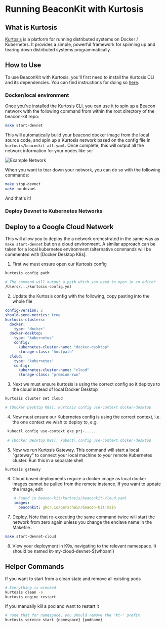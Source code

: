 # Running BeaconKit with Kurtosis

## What is Kurtosis

[Kurtosis](https://www.kurtosis.com/) is a platform for running distributed
systems on Docker / Kubernetes. It provides a simple, powerful framework for
spinning up and tearing down distributed systems programmatically.

## How to Use

To use BeaconKit with Kurtosis, you'll first need to install the Kurtosis CLI
and its dependencies. You can find instructions for doing so
[here](https://docs.kurtosis.com/install).

### Docker/local environment

Once you've installed the Kurtosis CLI, you can use it to spin up a Beacon
network with the following command from within the root directory of the
beacon-kit repo:

```bash
make start-devnet
```

This will automatically build your beacond docker image from the local source
code, and spin up a Kurtosis network based on the config file in
`kurtosis/beaconkit-all.yaml`. Once complete, this will output all the
network information for your nodes like so:

![Example Network](./img/example-network.png)

When you want to tear down your network, you can do so
with the following commands:

```bash
make stop-devnet
make rm-devnet
```

And that's it!

### Deploy Devnet to Kubernetes Networks

## Deploy to a Google Cloud Network

This will allow you to deploy the a network orchestrated in the same was as `make start-devnet` but on a cloud environment. A similar approach can be taken for a local kubernetes environment (alternative commands will be commented with [Docker Desktop K8s].

1. First we must ensure open our Kurtosis config
```sh
kurtosis config path

# The command will output a path which you need to open in an editor
/Users/.../kurtosis-config.yml
```

2. Update the Kurtosis config with the following, copy pasting into the whole file
```yaml
config-version: 2
should-send-metrics: true
kurtosis-clusters:
  docker:
    type: "docker"
  docker-desktop:
    type: "kubernetes"
    config:
      kubernetes-cluster-name: "docker-desktop"
      storage-class: "hostpath"
  cloud:
    type: "kubernetes"
    config:
      kubernetes-cluster-name: "cloud"
      storage-class: "premium-rwo"
```

3. Next we must ensure kurtosis is using the correct config so it deploys to the cloud instead of  local Docker Desktop
```sh
kurtosis cluster set cloud

# [Docker Desktop K8s]: kurtosis config use-context docker-desktop
```

4. Now must ensure our Kubernetes config is using the correct context, i.e. the one context we wish to deploy to, e.g. 
```sh
 kubectl config use-context gke_prj-.....
 
 # [Docker Desktop K8s]: kubectl config use-context docker-desktop
```

5. Now we run Kurtosis Gateway. This command will start a local "gateway" to connect your local machine to your remote Kubernetes cluster. Run this in a separate shell
```sh
kurtosis gateway
```

6. Cloud based deployments require a docker image as local docker images cannot be pulled from the remote instance. If you want to update the image, edit
```yaml
    # Found in beacon-kit/kurtosis/beaconkit-cloud.yaml
    images:
      beaconkit: ghcr.io/berachain/beacon-kit:main
```

7. Deploy. Note that re-executing the same command twice will start the network from zero again unless you change the enclave name in the Makefile . 
```sh
make start-devnet-cloud
```

8. View your deployment in K9s, navigating to the relevant namespace. It should be named kt-my-cloud-devnet-${whoami}

## Helper Commands

If you want to start from a clean state and remove all existing pods
```sh
# Everything is wrecked
kurtosis clean -a
kurtosis engine restart
```

If you manually kill a pod and want to restart it
```sh
# node that for namespace, you should remove the "kt-" prefix 
kurtosis service start {namespace} {podname}
```
